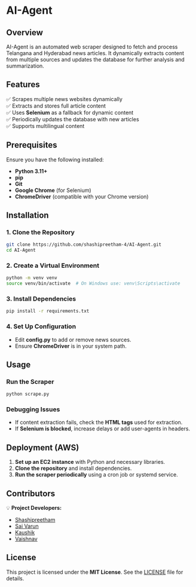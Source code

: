 # AI-Agent

## Overview  
AI-Agent is an automated web scraper designed to fetch and process Telangana and Hyderabad news articles. It dynamically extracts content from multiple sources and updates the database for further analysis and summarization.  

## Features  
✅ Scrapes multiple news websites dynamically  
✅ Extracts and stores full article content  
✅ Uses **Selenium** as a fallback for dynamic content  
✅ Periodically updates the database with new articles  
✅ Supports multilingual content  

## Prerequisites  
Ensure you have the following installed:  
- **Python 3.11+**  
- **pip**  
- **Git**  
- **Google Chrome** (for Selenium)  
- **ChromeDriver** (compatible with your Chrome version)  

## Installation  

### 1. Clone the Repository  
```bash
git clone https://github.com/shashipreetham-4/AI-Agent.git
cd AI-Agent
```

### 2. Create a Virtual Environment  
```bash
python -m venv venv
source venv/bin/activate  # On Windows use: venv\Scripts\activate
```

### 3. Install Dependencies  
```bash
pip install -r requirements.txt
```

### 4. Set Up Configuration  
- Edit **config.py** to add or remove news sources.  
- Ensure **ChromeDriver** is in your system path.  

## Usage  

### Run the Scraper  
```bash
python scrape.py
```

### Debugging Issues  
- If content extraction fails, check the **HTML tags** used for extraction.  
- If **Selenium is blocked**, increase delays or add user-agents in headers.  

## Deployment (AWS)  
1. **Set up an EC2 instance** with Python and necessary libraries.  
2. **Clone the repository** and install dependencies.  
3. **Run the scraper periodically** using a cron job or systemd service.  

## Contributors  
💡 **Project Developers:**  
- [Shashipreetham](https://github.com/shashipreetham-4)  
- [Sai Varun](https://github.com/Saivarunn2004)  
- [Kaushik](https://github.com/kaushik87599)  
- [Vaishnav](https://github.com/vaishnavv04)  

## License  
This project is licensed under the **MIT License**. See the [LICENSE](./LICENSE) file for details.  
